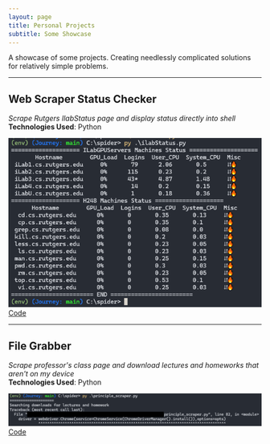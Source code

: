 ```yaml
---
layout: page
title: Personal Projects
subtitle: Some Showcase
---
```


A showcase of some projects. Creating needlessly complicated solutions for relatively simple problems.

<!-- ## Table of Contents                             -->
<!-- - [Status Checker](#web-scraper-status-checker)  -->
<!-- - [Automated File Grabber](#file-grabber)        -->

---

## Web Scraper Status Checker 
*Scrape Rutgers IlabStatus page and display status directly into shell*  
**Technologies Used**: Python

![status](assets/img/ilab_scraper_ss.png)  
[Code](https://github.com/PassingBoredom/glassshelf/tree/main/Status%20Checker)

--- 

## File Grabber 
*Scrape professor's class page and download lectures and homeworks that aren't on my device*  
**Technologies Used**: Python

![traceback](assets/img/prin_prog_traceback.png)  
[Code](https://github.com/PassingBoredom/glassshelf/tree/main/File%20Grabber)